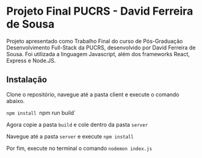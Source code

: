 # Projeto Final PUCRS - David Ferreira de Sousa

Projeto apresentado como Trabalho Final do curso de Pós-Graduação Desenvolvimento Full-Stack da PUCRS, desenvolvido por David Ferreira de Sousa. Foi utilizada a linguagem Javascript, além dos frameworks React, Express e Node.JS.

## Instalação

Clone o repositório, navegue até a pasta client e execute o comando abaixo.

`npm install
`npm run build`

Agora copie a pasta `build` e cole dentro da pasta `server`

Navegue até a pasta `server` e execute `npm install`

Por fim, execute no terminal o comando `nodemon index.js`